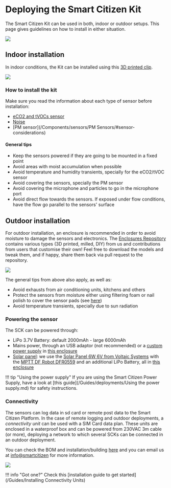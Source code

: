 # Deploying the Smart Citizen Kit

The Smart Citizen Kit can be used in both, indoor or outdoor setups. This page gives guidelines on how to install in either situation.

![](https://camo.githubusercontent.com/bfecdc4c79c986951a73b62df7fe74ebbced1b83/68747470733a2f2f6c6976652e737461746963666c69636b722e636f6d2f36353533352f34383433393530353430365f633331336537656461335f682e6a7067)

## Indoor installation

In indoor conditions, the Kit can be installed using this [3D printed clip](https://github.com/fablabbcn/smartcitizen-enclosures/blob/master/SmartCitizen%20Outdoor%20Cases%20V2.0-2.1/Milled%20HDPE/components/CLIP_NO_ORING.stl).

![](https://live.staticflickr.com/65535/48020070592_ebad902f1d_h.jpg)

### How to install the kit

Make sure you read the information about each type of sensor before installation:

- [eCO2 and tVOCs sensor](/Components/sensors/CCS811/#sensor-considerations)
- [Noise](/Components/sensors/Noise/#sensor-considerations)
- [PM sensor](/Components/sensors/PM Sensors/#sensor-considerations)

#### General tips

- Keep the sensors powered if they are going to be mounted in a fixed point
- Avoid areas with moist accumulation when possible
- Avoid temperature and humidity transients, specially for the eCO2/tVOC sensor
- Avoid covering the sensors, specially the PM sensor
- Avoid covering the microphone and particles to go in the microphone port
- Avoid direct flow towards the sensors. If exposed under flow conditions, have the flow go parallel to the sensors' surface

## Outdoor installation

For outdoor installation, an enclosure is recommended in order to avoid moisture to damage the sensors and electronics. The [Enclosures Repository](https://github.com/fablabbcn/smartcitizen-enclosures) contains various types (3D printed, milled, DIY) from us and contributions from users that customise their own! Feel free to download the models and tweak them, and if happy, share them back via pull request to the repository.

![](https://raw.githubusercontent.com/fablabbcn/smartcitizen-enclosures/master/SmartCitizen%20Outdoor%20Cases%20V2.0-2.1/Milled%20HDPE/final_render.png)

The general tips from above also apply, as well as:

- Avoid exhausts from air conditioning units, kitchens and others
- Protect the sensors from moisture either using filtering foam or nail polish to cover the sensor pads (see [here](/_FAQ/#are-the-electronics-waterproof))
- Avoid temperature transients, specially due to sun radiation

### Powering the sensor

The SCK can be powered through:

- LiPo 3.7V Battery: default 2000mAh - large 6000mAh
- Mains power, through an USB adaptor (not recommended) or a [custom power supply](https://github.com/fablabbcn/smartcitizen-enclosures/tree/master/SmartCitizen%20PowerSupply) in [this enclosure](https://uk.rs-online.com/web/p/junction-boxes/2663120/)
- [Solar panel](https://github.com/fablabbcn/smartcitizen-enclosures/tree/master/SmartCitizen%20PowerSupply#solar-power-controller-optional): we use the [Solar Panel 6W 6V from Voltaic Systems](https://voltaicsystems.com/6-watt-panel/) with the [MPTT DF Robot DFR0559](https://wiki.dfrobot.com/Solar_Power_Manager_5V_SKU__DFR0559) and an additional LiPo Battery, all in [this enclosure](https://uk.rs-online.com/web/p/junction-boxes/2663120/)

!!! tip "Using the power supply"
    If you are using the Smart Citizen Power Supply, have a look at [this guide](/Guides/deployments/Using the power supply.md) for safety instructions.

### Connectivity

The sensors can log data in sd card or remote post data to the Smart Citizen Platform. In the case of remote logging and outdoor deployments, a _connectivity unit_ can be used with a SIM Card data plan. These units are enclosed in a waterproof box and can be powered from 230VAC 3m cable (or more), deploying a network to which several SCKs can be connected in an outdoor deployment. 

You can check the BOM and installation/building [here](https://github.com/fablabbcn/smartcitizen-enclosures/tree/master/SmartCitizen%20Connectivity%20Unit) and you can email us at [info@smartcitizen](mailto:info@smartcitizen.me) for more information.

![](https://i.imgur.com/y9ap4LK.jpg)

!!! info "Got one?"
    Check this [installation guide to get started](/Guides/Installing Connectivity Units)